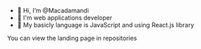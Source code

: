 - 👋 Hi, I’m @Macadamandi
- 👀 I'm web applications developer
- 🌱 My basicly language is JavaScript and using React.js library

You can view the landing page in repositories
<!---
Macadamandi/Macadamandi is a ✨ special ✨ repository because its `README.md` (this file) appears on your GitHub profile.
You can click the Preview link to take a look at your changes.
--->
